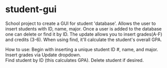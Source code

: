 # student-gui

School project to create a GUI for student 'database'. Allows the user to insert students with ID, name, major. Once a user is added to the database one can delete or find it by ID. The update allows you to insert grades(A-F) and credits (3-6). When using find, it'll calculate the student's overall GPA.

How to use:
Begin with inserting a unique student ID #, name, and major. 
Insert grades via Update dropdown.  
Find student by ID (this calculates GPA).
Delete student if desired.  
